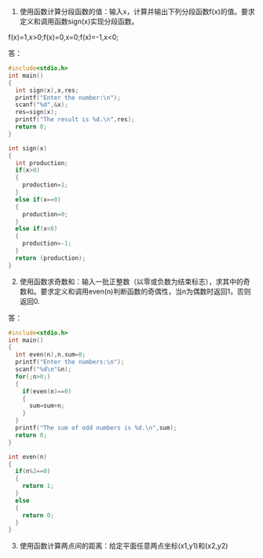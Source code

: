 1. 使用函数计算分段函数的值：输入x，计算并输出下列分段函数f(x)的值。要求定义和调用函数sign(x)实现分段函数。

f(x)=1,x>0;f(x)=0,x=0;f(x)=-1,x<0;

答：

```C
#include<stdio.h>
int main()
{
  int sign(x),x,res;
  printf("Enter the number:\n");
  scanf("%d",&x);
  res=sign(x);
  printf("The result is %d.\n",res);
  return 0;
}

int sign(x)
{
  int production;
  if(x>0)
  {
    production=1;
  }
  else if(x==0)
  {
    production=0;
  }
  else if(x<0)
  {
    production=-1;
  }
  return (production);
}
```

2. 使用函数求奇数和：输入一批正整数（以零或负数为结束标志），求其中的奇数和。要求定义和调用even(n)判断函数的奇偶性，当n为偶数时返回1，否则返回0.

答：

```C
#include<stdio.h>
int main()
{
  int even(n),n,sum=0;
  printf("Enter the numbers:\n");
  scanf("%d\n"&n);
  for(;n>0;)
  {
    if(even(n)==0)
    {
      sum=sum+n;
    }
  }
  printf("The sum of odd numbers is %d.\n",sum);
  return 0;
}

int even(n)
{
  if(n%2==0)
  {
    return 1;
  }
  else
  {
    return 0;
  }
}
```

3. 使用函数计算两点间的距离：给定平面任意两点坐标(x1,y1)和(x2,y2)
